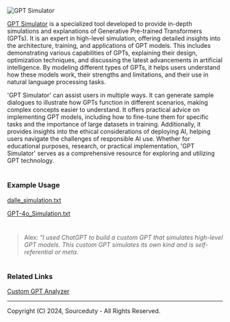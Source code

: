 ![GPT Simulator](https://github.com/sourceduty/GPT_Simulator/assets/123030236/405ab286-2e32-4118-ab44-76a2ec28abfc)

[GPT Simulator](https://chatgpt.com/g/g-0INqE5Pxk-gpt-simulator) is a specialized tool developed to provide in-depth simulations and explanations of Generative Pre-trained Transformers (GPTs). It is an expert in high-level simulation, offering detailed insights into the architecture, training, and applications of GPT models. This includes demonstrating various capabilities of GPTs, explaining their design, optimization techniques, and discussing the latest advancements in artificial intelligence. By modeling different types of GPTs, it helps users understand how these models work, their strengths and limitations, and their use in natural language processing tasks.

'GPT Simulator' can assist users in multiple ways. It can generate sample dialogues to illustrate how GPTs function in different scenarios, making complex concepts easier to understand. It offers practical advice on implementing GPT models, including how to fine-tune them for specific tasks and the importance of large datasets in training. Additionally, it provides insights into the ethical considerations of deploying AI, helping users navigate the challenges of responsible AI use. Whether for educational purposes, research, or practical implementation, 'GPT Simulator' serves as a comprehensive resource for exploring and utilizing GPT technology.

#
### Example Usage

[dalle_simulation.txt](https://github.com/sourceduty/GPT_Simulator/files/15380733/dalle_simulation.txt)

[GPT-4o_Simulation.txt](https://github.com/sourceduty/GPT_Simulator/files/15380747/GPT-4o_Simulation.txt)

#

> Alex: *"I used ChatGPT to build a custom GPT that simulates high-level GPT models. This custom GPT simulates its own kind and is self-referential or meta.*

#
### Related Links

[Custom GPT Analyzer](https://chatgpt.com/g/g-IJ95hRgWU-custom-gpt-analyzer)

***
Copyright (C) 2024, Sourceduty - All Rights Reserved.

